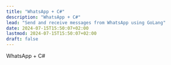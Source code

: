 ```yaml
---
title: "WhatsApp + C#"
description: "WhatsApp + C#"
lead: "Send and receive messages from WhatsApp using GoLang"
date: 2024-07-15T15:50:07+02:00
lastmod: 2024-07-15T15:50:07+02:00
draft: false
---
```


WhatsApp + C#
